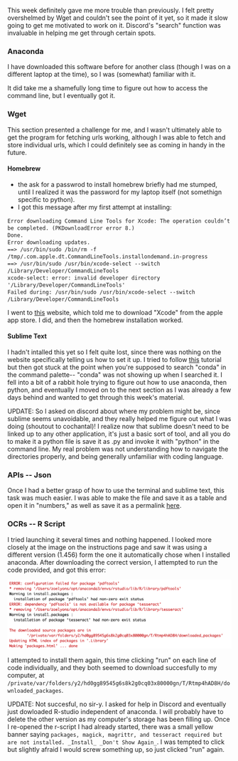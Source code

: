This week definitely gave me more trouble than previously. I felt pretty overshelmed by Wget and couldn't see the point of it yet, so it made it slow going to get me motivated to work on it. Discord's "search" function was invaluable in helping me get through certain spots. 

### Anaconda 

I have downloaded this software before for another class (though I was on a different laptop at the time),
so I was (somewhat) familiar with it.

It did take me a shamefully long time to figure out how to access the command line, but I eventually got it. 

### Wget

This section presented a challenge for me, and I wasn't ultimately able to get the program for fetching urls working, although I was able to fetch and store individual urls, which I could definitely see as coming in handy in the future. 

#### Homebrew

- the ask for a passwrod to install homebrew briefly had me stumped, until I realized it was the password for my laptop itself (not somethign specific to python).
- I got this message after my first attempt at installing: 
``` 
Error downloading Command Line Tools for Xcode: The operation couldn’t be completed. (PKDownloadError error 8.) 
Done.
Error downloading updates.
==> /usr/bin/sudo /bin/rm -f /tmp/.com.apple.dt.CommandLineTools.installondemand.in-progress
==> /usr/bin/sudo /usr/bin/xcode-select --switch /Library/Developer/CommandLineTools
xcode-select: error: invalid developer directory '/Library/Developer/CommandLineTools'
Failed during: /usr/bin/sudo /usr/bin/xcode-select --switch /Library/Developer/CommandLineTools
``` 

I went to [this](https://treehouse.github.io/installation-guides/mac/homebrew) website, which told me to 
download "Xcode" from the apple app store. I did, and then the homebrew installation worked. 

#### Sublime Text

I hadn't intalled this yet so I felt quite lost, since there was nothing on the website specifically telling us how to set it up. I tried to follow [this](https://docs.anaconda.com/anaconda/user-guide/tasks/integration/sublime/) tutorial but then got stuck at the point when you're supposed to search "conda" in the command palette-- "conda" was not showing up when I searched it. I fell into a bit of a rabbit hole trying to figure out how to use anaconda, then python, and eventually I moved on to the next section as I was already a few days behind and wanted to get through this week's material. 

UPDATE: So I asked on discord about where my problem might be, since sublime seems unavoidable, and they really helped me figure out what I was doing (shoutout to cochantal)! I realize now that sublime doesn't need to be linked up to any other application, it's just a basic sort of tool, and all you do to make it a python file is save it as .py and invoke it with "python" in the command line. My real problem was not understanding how to navigate the directories properly, and being generally unfamiliar with coding language. 

### APIs -- Json

Once I had a better grasp of how to use the terminal and sublime text, this task was much easier. I was able to make the file and save it as a table and open it in "numbers," as well as save it as a permalink [here](https://json-csv.com/c/Yte9). 

### OCRs -- R Script 

I tried launching it several times and nothing happened. I looked more closely at the image on the instructions page and saw it was using a different version (1.456) form the one it automatically chose when I installed anaconda. After downloading the correct version, I attempted to run the code provided, and got this error: 

![screenshot](screenshot-r-script-error.png)

I attempted to install them again, this time clicking "run" on each line of code individually, and they both seemed to download succesfully to my computer, at `/private/var/folders/y2/hd0gg89545g6s8k2g0cq03x80000gn/T/Rtmp4hAD8H/downloaded_packages`. 

UPDATE: Not succesful, no sir-y. I asked for help in Discord and eventually just dowloaded R-studio independent of anaconda. I will probably have to delete the other version as my computer's storage has been filling up. Once I re-opened the r-script I had already started, there was a small yellow banner saying `packages, magick, magrittr, and tesseract required but are not installed. _Install_ _Don't Show Again_`. I was tempted to click but slightly afraid I would screw something up, so just clicked "run" again. 
